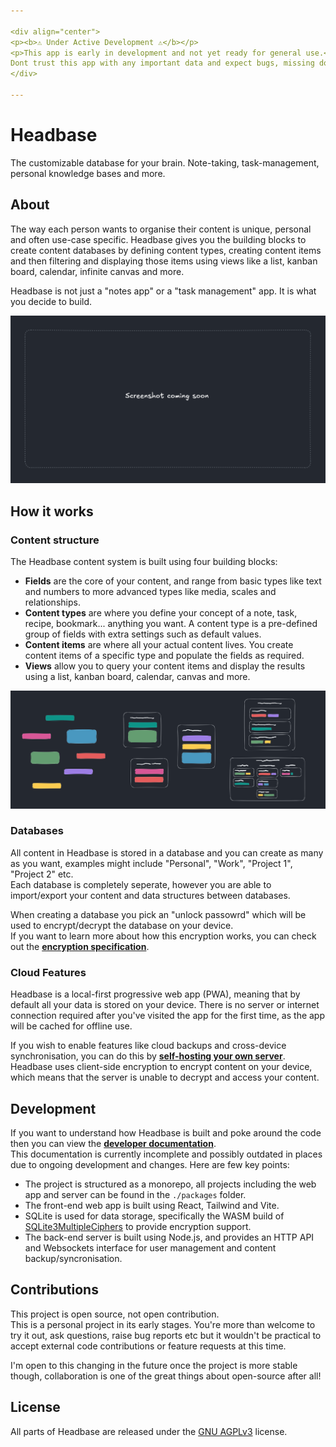```yaml
---

<div align="center">
<p><b>⚠️ Under Active Development ⚠️</b></p>
<p>This app is early in development and not yet ready for general use.<br>
Dont trust this app with any important data and expect bugs, missing docs, incomplete features etc!</p>
</div>

---
```


# Headbase
The customizable database for your brain. Note-taking, task-management, personal knowledge bases and more.

## About
The way each person wants to organise their content is unique, personal and often use-case specific. Headbase gives you the building blocks to create content databases by
defining content types, creating content items and then filtering and displaying those items using views like a list, kanban board, calendar, infinite canvas and more.  

Headbase is not just a "notes app" or a "task management" app. It is what you decide to build.  

![](docs/screenshot-placeholder.png)

## How it works

### Content structure

The Headbase content system is built using four building blocks:
- **Fields** are the core of your content, and range from basic types like text and numbers to more advanced types like media, scales and relationships.
- **Content types** are where you define your concept of a note, task, recipe, bookmark... anything you want. A content type is a pre-defined group of fields with extra settings such as default values.
- **Content items** are where all your actual content lives. You create content items of a specific type and populate the fields as required.
- **Views** allow you to query your content items and display the results using a list, kanban board, calendar, canvas and more.

![](docs/user-guide/content-structure/content-structure-abstract.svg)

### Databases
All content in Headbase is stored in a database and you can create as many as you want, examples might include "Personal", "Work", "Project 1", "Project 2" etc.  
Each database is completely seperate, however you are able to import/export your content and data structures between databases. 

When creating a database you pick an "unlock passowrd" which will be used to encrypt/decrypt the database on your device.  
If you want to learn more about how this encryption works, you can check out the **[encryption specification](/docs/development/web/encryption/index.md)**.  


### Cloud Features
Headbase is a local-first progressive web app (PWA), meaning that by default all your data is stored on your device. There is no server or internet connection required after you've visited the app for the first time, as the app will be cached for offline use.

If you wish to enable features like cloud backups and cross-device synchronisation, you can do this by **[self-hosting your own server](/docs/self-hosting/docker.md)**.  
Headbase uses client-side encryption to encrypt content on your device, which means that the server is unable to decrypt and access your content.

## Development
If you want to understand how Headbase is built and poke around the code then you can view the **[developer documentation](/docs/development/index.md)**.  
This documentation is currently incomplete and possibly outdated in places due to ongoing development and changes. Here are few key points:
- The project is structured as a monorepo, all projects including the web app and server can be found in the `./packages` folder.
- The front-end web app is built using React, Tailwind and Vite.
- SQLite is used for data storage, specifically the WASM build of [SQLite3MultipleCiphers](https://github.com/utelle/SQLite3MultipleCiphers) to provide encryption support.
- The back-end server is built using Node.js, and provides an HTTP API and Websockets interface for user management and content backup/syncronisation.

## Contributions
This project is open source, not open contribution.  
This is a personal project in its early stages. You're more than welcome to try it out, ask questions, raise bug reports etc but 
it wouldn't be practical to accept external code contributions or feature requests at this time.

I'm open to this changing in the future once the project is more stable though, collaboration is one of the great things about
open-source after all!

## License
All parts of Headbase are released under the [GNU AGPLv3](https://choosealicense.com/licenses/agpl-3.0/) license.  
